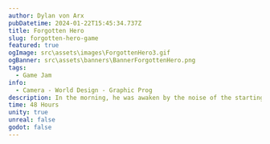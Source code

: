 ```yaml
---
author: Dylan von Arx
pubDatetime: 2024-01-22T15:45:34.737Z
title: Forgotten Hero
slug: forgotten-hero-game
featured: true
ogImage: src\assets\images\ForgottenHero3.gif
ogBanner: src\assets\banners\BannerForgottenHero.png
tags:
  - Game Jam
info:
  - Camera - World Design - Graphic Prog
description: In the morning, he was awaken by the noise of the starting machinery but it was too late. Pete is now on the end of the line, running for his life to avoid burning in the incinerator.
time: 48 Hours
unity: true
unreal: false
godot: false
---
```

